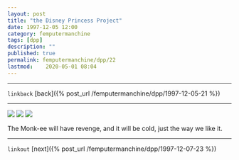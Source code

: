 ```yaml
---
layout: post
title: "the Disney Princess Project"
date: 1997-12-05 12:00
category: femputermanchine
tags: [dpp]
description: ""
published: true
permalink: femputermanchine/dpp/22
lastmod:	2020-05-01 08:04
---
```


*****
`linkback`
[back]({% post_url /femputermanchine/dpp/1997-12-05-21 %})
*****

<img src="{{ site.url }}/assets/img/dpp-22-1.jpg" maxwidth="1000" />

<img src="{{ site.url }}/assets/img/dpp-22-2.jpg" maxwidth="1000" />

<img src="{{ site.url }}/assets/img/dpp-22-3.jpg" maxwidth="1000" />

The Monk-ee will have revenge, and it will be cold, just the way we like it.

*****

`linkout`
[next]({% post_url /femputermanchine/dpp/1997-12-07-23 %})


